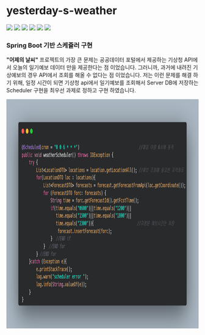 # yesterday-s-weather


<img src="https://img.shields.io/badge/Spring Boot-6DB33F?style=flat-square&logo=SpringBoot&logoColor=white"/>  <img src="https://img.shields.io/badge/Hibernate-59666C?style=flat-square&logo=Hibernate&logoColor=white"/> <img src="https://img.shields.io/badge/JUnit5-25A162?style=flat-square&logo=JUnit5&logoColor=white"/> <img src="https://img.shields.io/badge/Gradle-02303A?style=flat-square&logo=Gradle&logoColor=white"/> <img src="https://img.shields.io/badge/IntelliJ IDEA-000000?style=flat-square&logo=IntelliJIDEA&logoColor=white"/> <img src="https://img.shields.io/badge/Amazon EC2-FF9900?style=flat-square&logo=AmazonEC2&logoColor=white"/>

<h3> Spring Boot 기반 스케쥴러 구현 </h3>

<p>
  <b>"어제의 날씨"</b> 프로젝트의 가장 큰 문제는 공공데이터 포털에서 제공하는 기상청 API에서 오늘의 일기예보 데이터 만을 제공한다는 점 이었습니다. 그러니까, 과거에 내려진 기상예보의 경우 API에서 조회를 해올 수 없다는 점 이었습니다. 저는 이런 문제를 해결 하기 위해, 일정 시간이 되면 기상청 api에서 일기예보를 조회해서 Server DB에 저장하는 Scheduler 구현을 최우선 과제로 정하고 구현 하였습니다.    
</p>

<img src="./README/scheduler.png" style="width:900px; height:600px; align-items:center;"/>
